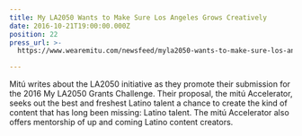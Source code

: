 ```yaml
---
title: My LA2050 Wants to Make Sure Los Angeles Grows Creatively
date: 2016-10-21T19:00:00.000Z
position: 22
press_url: >-
  https://www.wearemitu.com/newsfeed/myla2050-wants-to-make-sure-los-angeles-grows-creatively/

---
```




Mitú writes about the LA2050 initiative as they promote their submission for the 2016 My LA2050 Grants Challenge. Their proposal, the mitú Accelerator, seeks out the best and freshest Latino talent a chance to create the kind of content that has long been missing: Latino talent. The mitú Accelerator also offers mentorship of up and coming Latino content creators.

